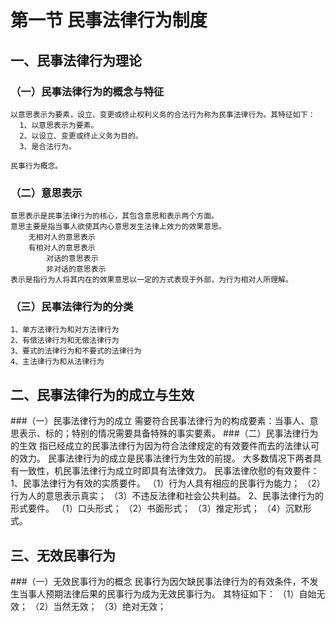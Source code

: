 # 第一节 民事法律行为制度
## 一、民事法律行为理论
### （一）民事法律行为的概念与特征
    以意思表示为要素，设立、变更或终止权利义务的合法行为称为民事法律行为。其特征如下：
      1、以意思表示为要素。
      2、以设立、变更或终止义务为目的。
      3、是合法行为。

    民事行为概念。

### （二）意思表示
    意思表示是民事法律行为的核心，其包含意思和表示两个方面。
    意思主要是指当事人欲使其内心意思发生法律上效力的效果意思。
        无相对人的意思表示
        有相对人的意思表示
            对话的意思表示
            非对话的意思表示
    表示是指行为人将其内在的效果意思以一定的方式表现于外部，为行为相对人所理解。

### （三）民事法律行为的分类
    1、单方法律行为和对方法律行为
    2、有偿法律行为和无偿法律行为
    3、要式的法律行为和不要式的法律行为
    4、主法律行为和从法律行为

## 二、民事法律行为的成立与生效
###（一）民事法律行为的成立
    需要符合民事法律行为的构成要素：当事人、意思表示、标的；特别的情况需要具备特殊的事实要素。
###（二）民事法律行为的生效
    指已经成立的民事法律行为因为符合法律规定的有效要件而去的法律认可的效力。
    民事法律行为的成立是民事法律行为生效的前提。
    大多数情况下两者具有一致性，机民事法律行为成立时即具有法律效力。
    民事法律欣慰的有效要件：
    1、民事法律行为有效的实质要件。
    （1）行为人具有相应的民事行为能力；
    （2）行为人的意思表示真实；
    （3）不违反法律和社会公共利益。
    2、民事法律行为的形式要件。
    （1）口头形式；
    （2）书面形式；
    （3）推定形式；
    （4）沉默形式。

## 三、无效民事行为
###（一）无效民事行为的概念
    民事行为因欠缺民事法律行为的有效条件，不发生当事人预期法律后果的民事行为成为无效民事行为。
    其特征如下：
        （1）自始无效；
        （2）当然无效；
        （3）绝对无效；
